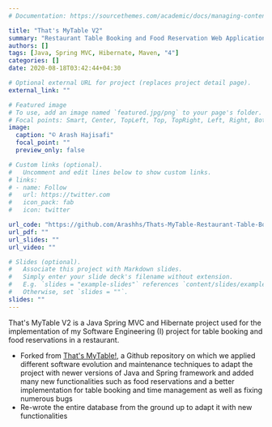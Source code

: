 ```yaml
---
# Documentation: https://sourcethemes.com/academic/docs/managing-content/

title: "That's MyTable V2"
summary: "Restaurant Table Booking and Food Reservation Web Application Developed Using Java, Spring MVC, Hibernate, and Maven"
authors: []
tags: [Java, Spring MVC, Hibernate, Maven, "4"]
categories: []
date: 2020-08-18T03:42:44+04:30

# Optional external URL for project (replaces project detail page).
external_link: ""

# Featured image
# To use, add an image named `featured.jpg/png` to your page's folder.
# Focal points: Smart, Center, TopLeft, Top, TopRight, Left, Right, BottomLeft, Bottom, BottomRight.
image:
  caption: "© Arash Hajisafi"
  focal_point: ""
  preview_only: false

# Custom links (optional).
#   Uncomment and edit lines below to show custom links.
# links:
# - name: Follow
#   url: https://twitter.com
#   icon_pack: fab
#   icon: twitter

url_code: "https://github.com/Arashhs/Thats-MyTable-Restaurant-Table-Booking-Web-Application"
url_pdf: ""
url_slides: ""
url_video: ""

# Slides (optional).
#   Associate this project with Markdown slides.
#   Simply enter your slide deck's filename without extension.
#   E.g. `slides = "example-slides"` references `content/slides/example-slides.md`.
#   Otherwise, set `slides = ""`.
slides: ""
---
```

That's MyTable V2 is a Java Spring MVC and Hibernate project used for the implementation of my Software Engineering (I) project for table booking and food reservations in a restaurant.
- Forked from [That's MyTable!](https://github.com/ekta2391/Thats-MyTable-Restaurant-Table-Booking-Web-Application), a Github repository on which we applied different software evolution and maintenance techniques to adapt the project with newer versions of Java and Spring framework and added many new functionalities such as food reservations and a better implementation for table booking and time management as well as fixing numerous bugs
- Re-wrote the entire database from the ground up to adapt it with new functionalities

